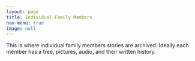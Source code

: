 ```yaml
---
layout: page
title: Individual Family Members
nav-menu: true
image: null
---
```


This is where individual family members stories are archived. Ideally each member has a tree, pictures, audio, and their written history.
